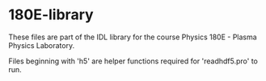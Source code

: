 # 180E-library

These files are part of the IDL library for the course Physics 180E - Plasma Physics Laboratory.

Files beginning with 'h5' are helper functions required for 'readhdf5.pro' to run.

